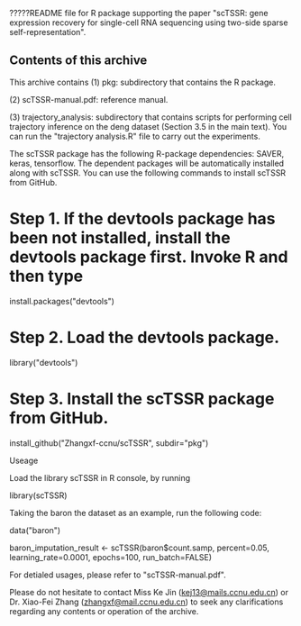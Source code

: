 ?????README file for R package supporting the paper "scTSSR: gene expression recovery for single-cell RNA sequencing using two-side sparse self-representation".


Contents of this archive
------------------------
This archive contains 
(1) pkg: subdirectory that contains the R package.

(2) scTSSR-manual.pdf: reference manual.

(3) trajectory_analysis: subdirectory that contains scripts for performing cell trajectory inference on the deng dataset (Section 3.5 in the main text). You can run the "trajectory analysis.R" file to carry out the experiments.

The scTSSR package has the following R-package dependencies: SAVER, keras, tensorflow.
The dependent packages will be automatically installed along with scTSSR. You can use the following commands to install scTSSR from GitHub.


# Step 1. If the devtools package has been not installed, install the devtools package first. Invoke R and then type

install.packages("devtools")

# Step 2. Load the devtools package.

library("devtools")

# Step 3. Install the scTSSR package from GitHub.

install_github("Zhangxf-ccnu/scTSSR", subdir="pkg")


Useage

Load the library scTSSR in R console, by running

library(scTSSR)

Taking the baron the dataset as an example, run the following code:

data("baron") 

baron_imputation_result <- scTSSR(baron$count.samp, percent=0.05, learning_rate=0.0001, epochs=100, run_batch=FALSE)

For detialed usages, please refer to "scTSSR-manual.pdf".

Please do not hesitate to contact Miss Ke Jin (kej13@mails.ccnu.edu.cn) or Dr. Xiao-Fei Zhang (zhangxf@mail.ccnu.edu.cn) to seek any clarifications regarding any contents or operation of the archive.






